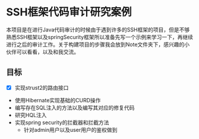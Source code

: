 # SSH框架代码审计研究案例

​	本项目是在进行Java代码审计的时候由于遇到许多的SSH框架的项目，但是不够熟悉SSH框架以及springSecurity框架所以准备先写一个示例来学习一下，再继续进行之后的审计工作。关于构建项目的步骤我会放到Note文件夹下，感兴趣的小伙伴可以看看，以及和我交流。

## 目标

- [x] 实现strust2的路由接口
- 使用Hibernate实现基础的CURD操作
- 编写存在SQL注入的方法以及编写其对应的修复代码
- 研究HQL注入
- 实现spring security的拦截器和拦截方法
  - 针对admin用户以及user用户的鉴权做到
